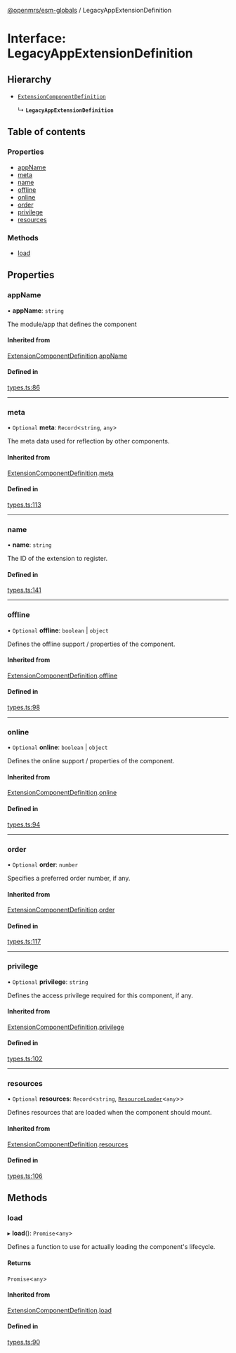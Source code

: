 [@openmrs/esm-globals](../API.md) / LegacyAppExtensionDefinition

# Interface: LegacyAppExtensionDefinition

## Hierarchy

- [`ExtensionComponentDefinition`](ExtensionComponentDefinition.md)

  ↳ **`LegacyAppExtensionDefinition`**

## Table of contents

### Properties

- [appName](LegacyAppExtensionDefinition.md#appname)
- [meta](LegacyAppExtensionDefinition.md#meta)
- [name](LegacyAppExtensionDefinition.md#name)
- [offline](LegacyAppExtensionDefinition.md#offline)
- [online](LegacyAppExtensionDefinition.md#online)
- [order](LegacyAppExtensionDefinition.md#order)
- [privilege](LegacyAppExtensionDefinition.md#privilege)
- [resources](LegacyAppExtensionDefinition.md#resources)

### Methods

- [load](LegacyAppExtensionDefinition.md#load)

## Properties

### appName

• **appName**: `string`

The module/app that defines the component

#### Inherited from

[ExtensionComponentDefinition](ExtensionComponentDefinition.md).[appName](ExtensionComponentDefinition.md#appname)

#### Defined in

[types.ts:86](https://github.com/openmrs/openmrs-esm-core/blob/master/packages/framework/esm-globals/src/types.ts#L86)

___

### meta

• `Optional` **meta**: `Record`<`string`, `any`\>

The meta data used for reflection by other components.

#### Inherited from

[ExtensionComponentDefinition](ExtensionComponentDefinition.md).[meta](ExtensionComponentDefinition.md#meta)

#### Defined in

[types.ts:113](https://github.com/openmrs/openmrs-esm-core/blob/master/packages/framework/esm-globals/src/types.ts#L113)

___

### name

• **name**: `string`

The ID of the extension to register.

#### Defined in

[types.ts:141](https://github.com/openmrs/openmrs-esm-core/blob/master/packages/framework/esm-globals/src/types.ts#L141)

___

### offline

• `Optional` **offline**: `boolean` \| `object`

Defines the offline support / properties of the component.

#### Inherited from

[ExtensionComponentDefinition](ExtensionComponentDefinition.md).[offline](ExtensionComponentDefinition.md#offline)

#### Defined in

[types.ts:98](https://github.com/openmrs/openmrs-esm-core/blob/master/packages/framework/esm-globals/src/types.ts#L98)

___

### online

• `Optional` **online**: `boolean` \| `object`

Defines the online support / properties of the component.

#### Inherited from

[ExtensionComponentDefinition](ExtensionComponentDefinition.md).[online](ExtensionComponentDefinition.md#online)

#### Defined in

[types.ts:94](https://github.com/openmrs/openmrs-esm-core/blob/master/packages/framework/esm-globals/src/types.ts#L94)

___

### order

• `Optional` **order**: `number`

Specifies a preferred order number, if any.

#### Inherited from

[ExtensionComponentDefinition](ExtensionComponentDefinition.md).[order](ExtensionComponentDefinition.md#order)

#### Defined in

[types.ts:117](https://github.com/openmrs/openmrs-esm-core/blob/master/packages/framework/esm-globals/src/types.ts#L117)

___

### privilege

• `Optional` **privilege**: `string`

Defines the access privilege required for this component, if any.

#### Inherited from

[ExtensionComponentDefinition](ExtensionComponentDefinition.md).[privilege](ExtensionComponentDefinition.md#privilege)

#### Defined in

[types.ts:102](https://github.com/openmrs/openmrs-esm-core/blob/master/packages/framework/esm-globals/src/types.ts#L102)

___

### resources

• `Optional` **resources**: `Record`<`string`, [`ResourceLoader`](ResourceLoader.md)<`any`\>\>

Defines resources that are loaded when the component should mount.

#### Inherited from

[ExtensionComponentDefinition](ExtensionComponentDefinition.md).[resources](ExtensionComponentDefinition.md#resources)

#### Defined in

[types.ts:106](https://github.com/openmrs/openmrs-esm-core/blob/master/packages/framework/esm-globals/src/types.ts#L106)

## Methods

### load

▸ **load**(): `Promise`<`any`\>

Defines a function to use for actually loading the component's lifecycle.

#### Returns

`Promise`<`any`\>

#### Inherited from

[ExtensionComponentDefinition](ExtensionComponentDefinition.md).[load](ExtensionComponentDefinition.md#load)

#### Defined in

[types.ts:90](https://github.com/openmrs/openmrs-esm-core/blob/master/packages/framework/esm-globals/src/types.ts#L90)
